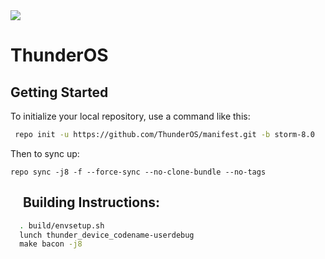 <img src="https://raw.githubusercontent.com/Rpingat/test1/master/bannrtr.png">

ThunderOS
========

Getting Started
---------------

To initialize your local repository, use a command like this:

```bash
 repo init -u https://github.com/ThunderOS/manifest.git -b storm-8.0
```

Then to sync up:

    repo sync -j8 -f --force-sync --no-clone-bundle --no-tags
    
Building Instructions:
----------------------


```bash
  . build/envsetup.sh
  lunch thunder_device_codename-userdebug
  make bacon -j8
```
